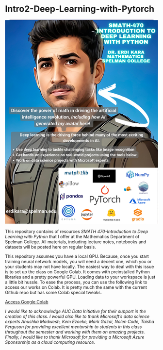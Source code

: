 # Intro2-Deep-Learning-with-Pytorch

![](course_flyer.png)

This repository contains of resources *SMATH 470-Introduction to Deep Learning  with Python* that I offer at the Mathematics Department of Spelman College. All materials, including lecture notes, notebooks and datasets will be posted here on regular basis. 

This repository assumes you have a local GPU. Because, once you start training neural network models, you will need a decent one, which you or your students may not have locally. The easiest way to deal with this issue is to set up the class on Google Colab. It comes with preinstalled Python libraries and a pretty powerful GPU. Loading data to your workspace is just a little bit hussle. To ease the process, you can use the following link to access our works on Colab. It is pretty much the same with the current Github repo but has some Colab special tweaks. 


[Access Google Colab](https://drive.google.com/drive/folders/1DSwIQBehaBteykUF1yOJa6gzE3hz57ED?usp=share_link)



*I would like to acknowledge AUC Data Initiative for their support in the creation of this class. I would also like to thank Microsoft’s data science  experts Anushka Madwesh, Kem Ezoeke, Mark Gazai, Nolen Code, Taisha Ferguson for providing excellent mentorship to students in this class throughout the semester and working with them on amazing projects. Finally, I would like to thank Microsoft for providing a Microsoft Azure Sponsorship as a cloud computing resource*.
